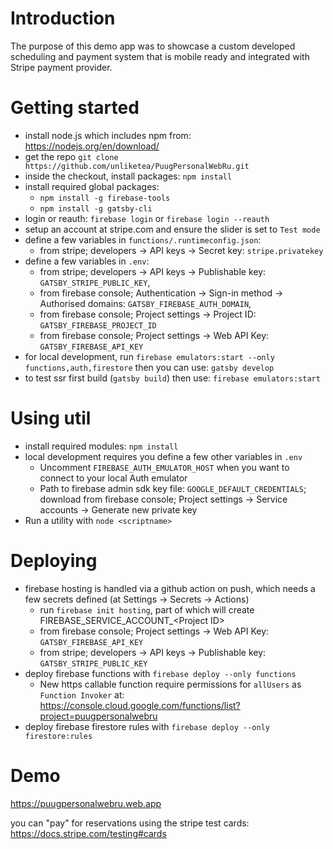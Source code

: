 # Introduction
The purpose of this demo app was to showcase a custom developed scheduling and payment system that is mobile ready and integrated with Stripe payment provider.

# Getting started
- install node.js which includes npm from: https://nodejs.org/en/download/
- get the repo `git clone https://github.com/unliketea/PuugPersonalWebRu.git` 
- inside the checkout, install packages: `npm install`
- install required global packages: 
    - `npm install -g firebase-tools`
    - `npm install -g gatsby-cli`
- login or reauth: `firebase login` or `firebase login --reauth`
- setup an account at stripe.com and ensure the slider is set to `Test mode`
- define a few variables in `functions/.runtimeconfig.json`:
    - from stripe; developers -> API keys -> Secret key: `stripe.privatekey`
- define a few variables in `.env`: 
    - from stripe; developers -> API keys -> Publishable key: `GATSBY_STRIPE_PUBLIC_KEY`, 
    - from firebase console; Authentication -> Sign-in method -> Authorised domains: `GATSBY_FIREBASE_AUTH_DOMAIN`, 
    - from firebase console; Project settings -> Project ID: `GATSBY_FIREBASE_PROJECT_ID`
    - from firebase console; Project settings -> Web API Key: `GATSBY_FIREBASE_API_KEY`
- for local development, run `firebase emulators:start --only functions,auth,firestore` then you can use: `gatsby develop`
- to test ssr first build (`gatsby build`) then use: `firebase emulators:start`

# Using util
- install required modules: `npm install`
- local development requires you define a few other variables in `.env`
    - Uncomment `FIREBASE_AUTH_EMULATOR_HOST` when you want to connect to your local Auth emulator
    - Path to firebase admin sdk key file: `GOOGLE_DEFAULT_CREDENTIALS`; download from firebase console; Project settings -> Service accounts -> Generate new private key
- Run a utility with `node <scriptname>`

# Deploying
- firebase hosting is handled via a github action on push, which needs a few secrets defined (at Settings -> Secrets -> Actions)
    - run `firebase init hosting`, part of which will create FIREBASE_SERVICE_ACCOUNT_&lt;Project ID&gt;
    - from firebase console; Project settings -> Web API Key: `GATSBY_FIREBASE_API_KEY`
    - from stripe; developers -> API keys -> Publishable key: `GATSBY_STRIPE_PUBLIC_KEY`
- deploy firebase functions with `firebase deploy --only functions`
    - New https callable function require permissions for `allUsers` as `Function Invoker` at: https://console.cloud.google.com/functions/list?project=puugpersonalwebru
- deploy firebase firestore rules with `firebase deploy --only firestore:rules`

# Demo
https://puugpersonalwebru.web.app

you can "pay" for reservations using the stripe test cards: https://docs.stripe.com/testing#cards
